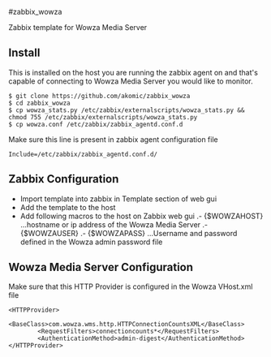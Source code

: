 #zabbix_wowza

Zabbix template for Wowza Media Server

## Install
This is installed on the host you are running the zabbix agent on and that's capable of connecting to Wowza Media Server you would like to monitor.

```
$ git clone https://github.com/akomic/zabbix_wowza
$ cd zabbix_wowza
$ cp wowza_stats.py /etc/zabbix/externalscripts/wowza_stats.py && chmod 755 /etc/zabbix/externalscripts/wowza_stats.py
$ cp wowza.conf /etc/zabbix/zabbix_agentd.conf.d

```
Make sure this line is present in zabbix agent configuration file

```
Include=/etc/zabbix/zabbix_agentd.conf.d/
```

## Zabbix Configuration

- Import template into zabbix in Template section of web gui
- Add the template to the host
- Add following macros to the host on Zabbix web gui
.- {$WOWZAHOST}
...hostname or ip address of the Wowza Media Server
.- {$WOWZAUSER} 
.- {$WOWZAPASS}
...Username and password defined in the Wowza admin password file

## Wowza Media Server Configuration

Make sure that this HTTP Provider is configured in the Wowza VHost.xml file

```
<HTTPProvider>
        <BaseClass>com.wowza.wms.http.HTTPConnectionCountsXML</BaseClass>
        <RequestFilters>connectioncounts*</RequestFilters>
        <AuthenticationMethod>admin-digest</AuthenticationMethod>
</HTTPProvider>
```
